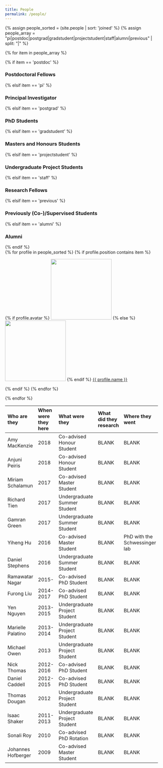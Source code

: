 ```yaml
---
title: People
permalink: /people/
---
```


{% assign people_sorted = (site.people | sort: 'joined' %}
{% assign people_array = "pi|postdoc|postgrad|gradstudent|projectstudent|staff|alumni|previous" | split: "|" %}

{% for item in people_array %}

<div class="pos_header">
{% if item == 'postdoc' %}
<h3>Postdoctoral Fellows</h3>
 {% elsif item == 'pi' %}
<h3>Principal Investigator</h3>
 {% elsif item == 'postgrad' %}
<h3>PhD Students</h3>
 {% elsif item == 'gradstudent' %}
<h3>Masters and Honours Students</h3>
 {% elsif item == 'projectstudent' %}
<h3>Undergraduate Project Students</h3>
 {% elsif item == 'staff' %}
<h3>Research Fellows</h3>
 {% elsif item == 'previous' %}
<h3>Previously (Co-)/Supervised Students</h3>
 {% elsif item == 'alumni' %}
<h3>Alumni</h3>
{% endif %}
</div>

<div class="content list people">
  {% for profile in people_sorted %}
    {% if profile.position contains item %}
    <div class="list-item-people">
      <p class="list-post-title">
        {% if profile.avatar %}
        <a href="{{ site.baseurl }}{{ profile.url }}"><img width="200" src="{{site.baseurl}}/images/people/{{profile.avatar}}"></a>
        {% else %}
        <a href="{{ site.baseurl }}{{ profile.url }}"><img width="200" src="http://evansheline.com/wp-content/uploads/2011/02/facebook-Storm-Trooper.jpg"></a>
        {% endif %}
        <a class="name" href="{{ site.baseurl }}{{ profile.url }}">{{ profile.name }}</a>
      </p>
    </div>    
    {% endif %}
  {% endfor %}
</div>

{% endfor %}


| Who are they | When were they here | What were they | What did they research | Where they went |
| :------------- |:-------------| :-----------| :-----------| :-----------|
| Amy MacKenzie | 2018 | Co-advised Honour Student | BLANK | BLANK
| Anjuni Peiris | 2018 | Co-advised Honour Student | BLANK | BLANK
| Miriam Schalamun | 2017 | Co-advised Master Student | BLANK | BLANK
| Richard Tien | 2017 | Undergraduate Summer Student | BLANK | BLANK
| Gamran Green | 2017 | Undergraduate Summer Student | BLANK | BLANK
| Yiheng Hu | 2016 | Co-advised Master Student | BLANK | PhD with the Schwessinger lab
| Daniel Stephens | 2016 | Undergraduate Summer Student | BLANK | BLANK
| Ramawatar Nagar | 2015- | Co-advised PhD Student | BLANK | BLANK
| Furong Liu | 2014-2017 | Co-advised PhD Student | BLANK | BLANK
| Yen Nguyen | 2013-2015 | Undergraduate Project Student | BLANK | BLANK
| Marielle Palatino | 2013-2014 | Undergraduate Project Student | BLANK | BLANK
| Michael Owen | 2013 | Undergraduate Project Student | BLANK | BLANK
| Nick Thomas | 2012-2016 | Co-advised PhD Student | BLANK | BLANK
| Daniel Caddell | 2012-2015 | Co-advised PhD Student | BLANK | BLANK
| Thomas Dougan | 2012 | Undergraduate Project Student | BLANK | BLANK
| Isaac Shaker | 2011-2013 | Undergraduate Project Student | BLANK | BLANK
| Sonali Roy | 2010 | Co-advised PhD Rotation | BLANK | BLANK
| Johannes Hofberger | 2009 | Co-advised Master Student | BLANK | BLANK
